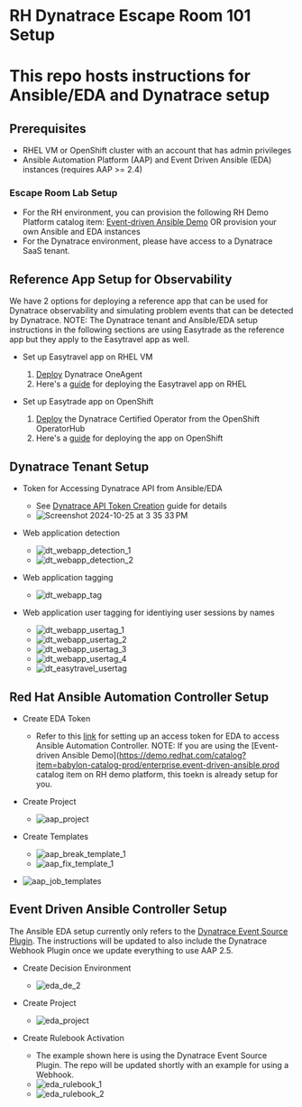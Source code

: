 # RH Dynatrace Escape Room 101 Setup

# This repo hosts instructions for Ansible/EDA and Dynatrace setup

## Prerequisites

- RHEL VM or OpenShift cluster with an account that has admin privileges
- Ansible Automation Platform (AAP) and Event Driven Ansible (EDA) instances (requires AAP >= 2.4)

### Escape Room Lab Setup
- For the RH environment, you can provision the following RH Demo Platform catalog item: [Event-driven Ansible Demo](https://demo.redhat.com/catalog?item=babylon-catalog-prod/enterprise.event-driven-ansible.prod) OR provision your own Ansible and EDA instances
- For the Dynatrace environment, please have access to a Dynatrace SaaS tenant. 

## Reference App Setup for Observability

We have 2 options for deploying a reference app that can be used for Dynatrace observability and simulating problem events that can be detected by Dynatrace.
NOTE: The Dynatrace tenant and Ansible/EDA setup instructions in the following sections are using Easytrade as the reference app but they apply to the Easytravel app as well.

- Set up Easytravel app on RHEL VM
  1. [Deploy](https://docs.dynatrace.com/docs/shortlink/oneagent-linux-install) Dynatrace OneAgent 
  2. Here's a [guide](https://community.dynatrace.com/t5/Start-with-Dynatrace/easyTravel-Documentation-and-Download/m-p/181271) for deploying the Easytravel app on RHEL

- Set up Easytrade app on OpenShift
  1. [Deploy](https://docs.dynatrace.com/docs/shortlink/installation-openshift-operatorhub#installation) the Dynatrace Certified Operator from the OpenShift OperatorHub
  2. Here's a [guide](https://github.com/gvenkatx/easytrade?tab=readme-ov-file#red-hat-openshift-instructions) for deploying the app on OpenShift
 

## Dynatrace Tenant Setup

- Token for Accessing Dynatrace API from Ansible/EDA
  - See [Dynatrace API Token Creation](https://docs.dynatrace.com/docs/shortlink/api-authentication) guide for details
  - ![Screenshot 2024-10-25 at 3 35 33 PM](https://github.com/user-attachments/assets/750cc0c0-0482-4441-80e2-173935703824)


- Web application detection
  - ![dt_webapp_detection_1](https://github.com/user-attachments/assets/3860e263-080b-41d9-bea8-912bc97da2f7)
  - ![dt_webapp_detection_2](https://github.com/user-attachments/assets/f93aa8fd-1c06-4ade-90ab-be394ab77d70)
 
- Web application tagging
  - ![dt_webapp_tag](https://github.com/user-attachments/assets/d742d464-c0fa-4ba6-80b8-d5fea268d644)

- Web application user tagging for identiying user sessions by names
  - ![dt_webapp_usertag_1](https://github.com/user-attachments/assets/6e571d92-42bb-4340-8022-7053a237e52c)
  - ![dt_webapp_usertag_2](https://github.com/user-attachments/assets/79f73b96-0f71-4f8a-b48a-e6e0ef848abb)
  - ![dt_webapp_usertag_3](https://github.com/user-attachments/assets/09e87498-6279-408c-8e43-27d83abcbca5)
  - ![dt_webapp_usertag_4](https://github.com/user-attachments/assets/55279a1d-47ab-41c3-9990-db7a8047dec1)
  - ![dt_easytravel_usertag](https://github.com/user-attachments/assets/58599bf3-f2c3-4058-bb04-37aee2d30b04)



## Red Hat Ansible Automation Controller Setup


- Create EDA Token
  - Refer to this [link](https://docs.redhat.com/en/documentation/red_hat_ansible_automation_platform/2.4/html/event-driven_ansible_controller_user_guide/eda-set-up-token#eda-set-up-token) for setting up an access token for EDA to access Ansible Automation Controller. NOTE: If you are using the [Event-driven Ansible Demo](https://demo.redhat.com/catalog?item=babylon-catalog-prod/enterprise.event-driven-ansible.prod catalog item on RH demo platform, this toekn is already setup for you.

- Create Project
  - ![aap_project](https://github.com/user-attachments/assets/c117575a-8b94-4a40-af50-1edbe6cb9aed)


- Create Templates
  - ![aap_break_template_1](https://github.com/user-attachments/assets/85395f6a-2bd7-4e2b-a3ab-6910931e5303)
  - ![aap_fix_template_1](https://github.com/user-attachments/assets/9234b999-a915-46ab-a2d6-4fb6f5490f26)


- ![aap_job_templates](https://github.com/user-attachments/assets/7e5002e3-141b-4c28-a631-caf9d3e10a2e)



## Event Driven Ansible Controller Setup
The Ansible EDA setup currently only refers to the [Dynatrace Event Source Plugin](https://github.com/Dynatrace/Dynatrace-EventDrivenAnsible/blob/main/extensions/eda/plugins/event_source/dt_esa_api.py). The instructions will be updated to also include the Dynatrace Webhook Plugin once we update everything to use AAP 2.5.

- Create Decision Environment
  - ![eda_de_2](https://github.com/user-attachments/assets/19b911bf-f648-4826-b6bb-f9792e914d06)


- Create Project
  -  ![eda_project](https://github.com/user-attachments/assets/697a6968-a0d7-46ad-b89f-205cbac50241)


- Create Rulebook Activation
  - The example shown here is using the Dynatrace Event Source Plugin. The repo will be updated shortly with an example for using a Webhook.
  -  ![eda_rulebook_1](https://github.com/user-attachments/assets/226d4da9-c54c-4246-9a51-6f7be7f7cb96)
  -  ![eda_rulebook_2](https://github.com/user-attachments/assets/4e26616c-9a8e-427a-8cfd-8cdd94df03bb)

